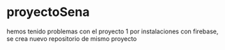# proyectoSena
hemos tenido problemas con el proyecto 1 por instalaciones con firebase, se crea nuevo repositorio de mismo proyecto
